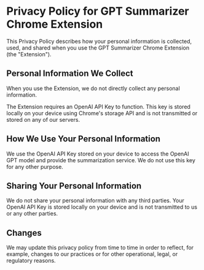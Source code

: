 # Privacy Policy for GPT Summarizer Chrome Extension

This Privacy Policy describes how your personal information is collected, used, and shared when you use the GPT Summarizer Chrome Extension (the "Extension").

## Personal Information We Collect

When you use the Extension, we do not directly collect any personal information.

The Extension requires an OpenAI API Key to function. This key is stored locally on your device using Chrome's storage API and is not transmitted or stored on any of our servers.

## How We Use Your Personal Information

We use the OpenAI API Key stored on your device to access the OpenAI GPT model and provide the summarization service. We do not use this key for any other purpose.

## Sharing Your Personal Information

We do not share your personal information with any third parties. Your OpenAI API Key is stored locally on your device and is not transmitted to us or any other parties.

## Changes

We may update this privacy policy from time to time in order to reflect, for example, changes to our practices or for other operational, legal, or regulatory reasons.
